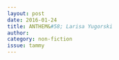 ```yaml
---
layout: post 
date: 2016-01-24
title: ANTHEM&#58; Larisa Yugorski
author: 
category: non-fiction
issue: tammy
---
```

